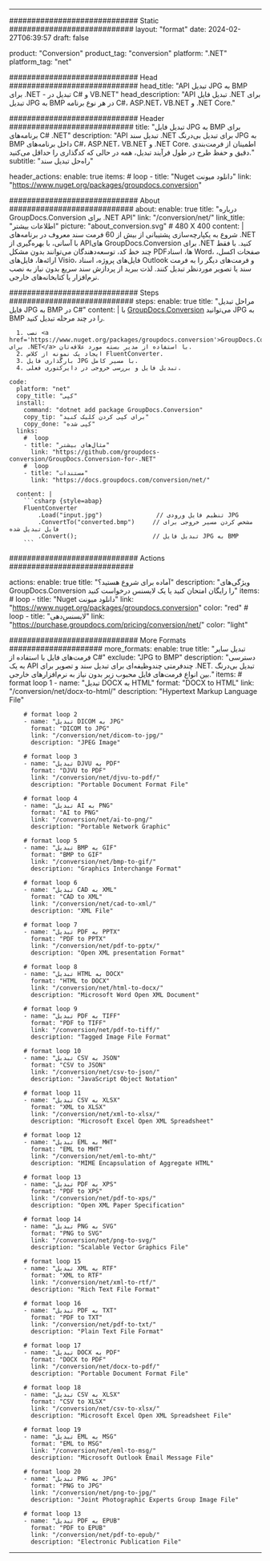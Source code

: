  
---
############################# Static ############################
layout: "format"
date: 2024-02-27T06:39:57
draft: false

product: "Conversion"
product_tag: "conversion"
platform: ".NET"
platform_tag: "net"

############################# Head #############################
head_title: "API تبدیل JPG به BMP برای .NET - تبدیل در C# و VB.NET"
head_description: "API تبدیل فایل .NET برای تبدیل JPG به BMP در هر نوع برنامه C#، ASP.NET، VB.NET و .NET Core."

############################# Header ############################
title: "تبدیل فایل JPG به BMP برای برنامه‌های C# .NET" 
description: "API تبدیل سند .NET برای تبدیل بی‌درنگ JPG به BMP داخل برنامه‌های C#، ASP.NET، VB.NET و .NET Core. اطمینان از فرمت‌بندی دقیق و حفظ طرح در طول فرآیند تبدیل، همه در حالی که کدگذاری را حداقل می‌کنید." 
subtitle: "راه‌حل تبدیل سند" 

header_actions:
  enable: true
  items:
    #  loop
    - title: "Nuget دانلود میونت"
      link: "https://www.nuget.org/packages/groupdocs.conversion"


############################# About ############################
about:
    enable: true
    title: "درباره GroupDocs.Conversion برای .NET API"
    link: "/conversion/net/"
    link_title: "اطلاعات بیشتر"
    picture: "about_conversion.svg" # 480 X 400
    content: |
      شروع به یکپارچه‌سازی پشتیبانی از بیش از 60 فرمت سند معروف در برنامه‌های .NET با آسانی، با بهره‌گیری از APIهای GroupDocs.Conversion برای .NET کنید. با فقط چند خط کد، توسعه‌دهندگان می‌توانند بدون مشکل PDFها، اسناد Word، صفحات اکسل، ارائه‌ها، فایل‌های Visio، فایل‌های پروژه، اسناد Outlook و فرمت‌های دیگر را به فرمت سند یا تصویر موردنظر تبدیل کنند. لذت ببرید از پردازش سند سریع بدون نیاز به نصب نرم‌افزار یا کتابخانه‌های خارجی.


############################# Steps ############################
steps:
    enable: true
    title: "مراحل تبدیل فایل JPG به BMP در C#" 
    content: |
      با <a href='https://products.groupdocs.com/conversion/net/'>GroupDocs.Conversion</a> می‌توانید JPG به BMP را در چند مرحله تبدیل کنید.
      
      1. نصب <a href='https://www.nuget.org/packages/groupdocs.conversion'>GroupDocs.Conversion برای .NET</a> با استفاده از مدیر بسته مورد علاقه‌تان. 
      2. ایجاد یک نمونه از کلاس FluentConverter.  
      3. بارگذاری فایل JPG با مسیر کامل. 
      4. تبدیل فایل و بررسی خروجی در دایرکتوری فعلی. 
   
    code:
      platform: "net"
      copy_title: "کپی"
      install:
        command: "dotnet add package GroupDocs.Conversion"
        copy_tip: "برای کپی کردن کلیک کنید"
        copy_done: "کپی شده"
      links:
        #  loop
        - title: "مثال‌های بیشتر"
          link: "https://github.com/groupdocs-conversion/GroupDocs.Conversion-for-.NET"
        #  loop
        - title: "مستندات"
          link: "https://docs.groupdocs.com/conversion/net/"
          
      content: |
        ```csharp {style=abap}
        FluentConverter
            .Load("input.jpg")               // تنظیم فایل ورودی JPG
            .ConvertTo("converted.bmp")     // مشخص کردن مسیر خروجی برای فایل تبدیل شده
            .Convert();                     // تبدیل فایل JPG به BMP        
        ```            

############################# Actions ############################

actions:
  enable: true
  title: "آماده برای شروع هستید؟"
  description: "ویژگی‌های GroupDocs.Conversion را رایگان امتحان کنید یا یک لایسنس درخواست کنید"
  items:
    #  loop
    - title: "Nuget دانلود میونت"
      link: "https://www.nuget.org/packages/groupdocs.conversion"
      color: "red"
        #  loop
    - title: "لایسنس‌دهی"
      link: "https://purchase.groupdocs.com/pricing/conversion/net/"
      color: "light"


############################# More Formats #####################
more_formats:
    enable: true
    title: "تبدیل سایر فرمت‌های فایل با استفاده از C#"
    exclude: "JPG to BMP"
    description: "دسترسی به یک API چندفرمتی چندوظیفه‌ای برای تبدیل سند و تصویر برای .NET. تبدیل بی‌درنگ بین انواع فرمت‌های فایل محبوب زیر بدون نیاز به نرم‌افزارهای خارجی."
    items: 
        # format loop 1
        - name: "تبدیل DOCX به HTML"
          format: "DOCX to HTML"
          link: "/conversion/net/docx-to-html/"
          description: "Hypertext Markup Language File" 

        # format loop 2
        - name: "تبدیل DICOM به JPG" 
          format: "DICOM to JPG"
          link: "/conversion/net/dicom-to-jpg/"
          description: "JPEG Image" 

        # format loop 3
        - name: "تبدیل DJVU به PDF"
          format: "DJVU to PDF"
          link: "/conversion/net/djvu-to-pdf/"
          description: "Portable Document Format File" 

        # format loop 4
        - name: "تبدیل AI به PNG"
          format: "AI to PNG"
          link: "/conversion/net/ai-to-png/"
          description: "Portable Network Graphic" 

        # format loop 5
        - name: "تبدیل BMP به GIF"
          format: "BMP to GIF"
          link: "/conversion/net/bmp-to-gif/"
          description: "Graphics Interchange Format"

        # format loop 6
        - name: "تبدیل CAD به XML"
          format: "CAD to XML"
          link: "/conversion/net/cad-to-xml/"
          description: "XML File"

        # format loop 7
        - name: "تبدیل PDF به PPTX"
          format: "PDF to PPTX"
          link: "/conversion/net/pdf-to-pptx/"
          description: "Open XML presentation Format"

        # format loop 8
        - name: "تبدیل HTML به DOCX"
          format: "HTML to DOCX"
          link: "/conversion/net/html-to-docx/"
          description: "Microsoft Word Open XML Document"

        # format loop 9
        - name: "تبدیل PDF به TIFF"
          format: "PDF to TIFF"
          link: "/conversion/net/pdf-to-tiff/"
          description: "Tagged Image File Format" 

        # format loop 10
        - name: "تبدیل CSV به JSON" 
          format: "CSV to JSON"
          link: "/conversion/net/csv-to-json/"
          description: "JavaScript Object Notation" 

        # format loop 11
        - name: "تبدیل CSV به XLSX" 
          format: "XML to XLSX"
          link: "/conversion/net/xml-to-xlsx/"
          description: "Microsoft Excel Open XML Spreadsheet"  
          
        # format loop 12
        - name: "تبدیل EML به MHT"
          format: "EML to MHT"
          link: "/conversion/net/eml-to-mht/"
          description: "MIME Encapsulation of Aggregate HTML"  
              
        # format loop 13
        - name: "تبدیل PDF به XPS"
          format: "PDF to XPS"
          link: "/conversion/net/pdf-to-xps/"
          description: "Open XML Paper Specification" 
          
        # format loop 14
        - name: "تبدیل PNG به SVG"
          format: "PNG to SVG"
          link: "/conversion/net/png-to-svg/"
          description: "Scalable Vector Graphics File" 
          
        # format loop 15
        - name: "تبدیل XML به RTF"
          format: "XML to RTF"
          link: "/conversion/net/xml-to-rtf/"
          description: "Rich Text File Format"
          
        # format loop 16
        - name: "تبدیل PDF به TXT"
          format: "PDF to TXT"
          link: "/conversion/net/pdf-to-txt/"
          description: "Plain Text File Format"              
        
        # format loop 17
        - name: "تبدیل DOCX به PDF"
          format: "DOCX to PDF"
          link: "/conversion/net/docx-to-pdf/"
          description: "Portable Document Format File"
 
        # format loop 18
        - name: "تبدیل CSV به XLSX"
          format: "CSV to XLSX"
          link: "/conversion/net/csv-to-xlsx/"
          description: "Microsoft Excel Open XML Spreadsheet File"
 
        # format loop 19
        - name: "تبدیل EML به MSG"
          format: "EML to MSG"
          link: "/conversion/net/eml-to-msg/"
          description: "Microsoft Outlook Email Message File"

        # format loop 20
        - name: "تبدیل PNG به JPG"
          format: "PNG to JPG"
          link: "/conversion/net/png-to-jpg/"
          description: "Joint Photographic Experts Group Image File"

        # format loop 13
        - name: "تبدیل PDF به EPUB"
          format: "PDF to EPUB"
          link: "/conversion/net/pdf-to-epub/"
          description: "Electronic Publication File"

---
